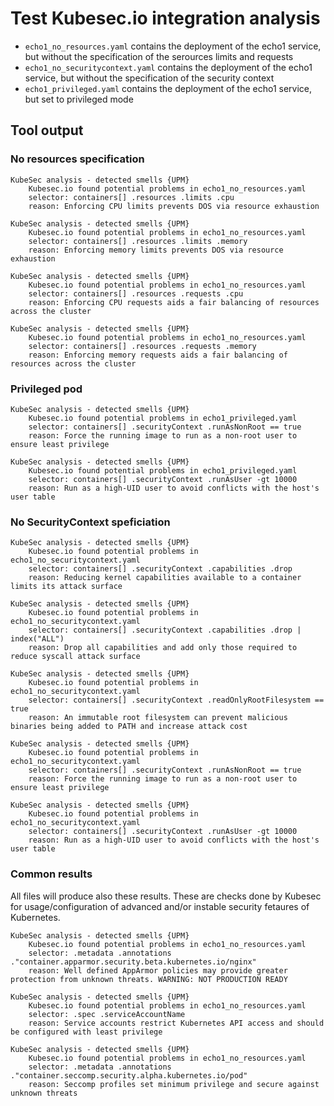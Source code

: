 # Test Kubesec.io integration analysis

- `echo1_no_resources.yaml` contains the deployment of the echo1 service, but without the
    specification of the serources limits and requests
- `echo1_no_securitycontext.yaml` contains the deployment of the echo1 service, but without the
    specification of the security context
- `echo1_privileged.yaml` contains the deployment of the echo1 service, but set to privileged mode

## Tool output

### No resources specification
```
KubeSec analysis - detected smells {UPM}
	Kubesec.io found potential problems in echo1_no_resources.yaml
	selector: containers[] .resources .limits .cpu
	reason: Enforcing CPU limits prevents DOS via resource exhaustion

KubeSec analysis - detected smells {UPM}
	Kubesec.io found potential problems in echo1_no_resources.yaml
	selector: containers[] .resources .limits .memory
	reason: Enforcing memory limits prevents DOS via resource exhaustion

KubeSec analysis - detected smells {UPM}
	Kubesec.io found potential problems in echo1_no_resources.yaml
	selector: containers[] .resources .requests .cpu
	reason: Enforcing CPU requests aids a fair balancing of resources across the cluster

KubeSec analysis - detected smells {UPM}
	Kubesec.io found potential problems in echo1_no_resources.yaml
	selector: containers[] .resources .requests .memory
	reason: Enforcing memory requests aids a fair balancing of resources across the cluster
```

### Privileged pod
```
KubeSec analysis - detected smells {UPM}
	Kubesec.io found potential problems in echo1_privileged.yaml
	selector: containers[] .securityContext .runAsNonRoot == true
	reason: Force the running image to run as a non-root user to ensure least privilege

KubeSec analysis - detected smells {UPM}
	Kubesec.io found potential problems in echo1_privileged.yaml
	selector: containers[] .securityContext .runAsUser -gt 10000
	reason: Run as a high-UID user to avoid conflicts with the host's user table
```

### No SecurityContext speficiation
```
KubeSec analysis - detected smells {UPM}
	Kubesec.io found potential problems in echo1_no_securitycontext.yaml
	selector: containers[] .securityContext .capabilities .drop
	reason: Reducing kernel capabilities available to a container limits its attack surface

KubeSec analysis - detected smells {UPM}
	Kubesec.io found potential problems in echo1_no_securitycontext.yaml
	selector: containers[] .securityContext .capabilities .drop | index("ALL")
	reason: Drop all capabilities and add only those required to reduce syscall attack surface

KubeSec analysis - detected smells {UPM}
	Kubesec.io found potential problems in echo1_no_securitycontext.yaml
	selector: containers[] .securityContext .readOnlyRootFilesystem == true
	reason: An immutable root filesystem can prevent malicious binaries being added to PATH and increase attack cost

KubeSec analysis - detected smells {UPM}
	Kubesec.io found potential problems in echo1_no_securitycontext.yaml
	selector: containers[] .securityContext .runAsNonRoot == true
	reason: Force the running image to run as a non-root user to ensure least privilege

KubeSec analysis - detected smells {UPM}
	Kubesec.io found potential problems in echo1_no_securitycontext.yaml
	selector: containers[] .securityContext .runAsUser -gt 10000
	reason: Run as a high-UID user to avoid conflicts with the host's user table
```


### Common results
All files will produce also these results.
These are checks done by Kubesec for usage/configuration of advanced and/or instable security fetaures of Kubernetes.

```
KubeSec analysis - detected smells {UPM}
	Kubesec.io found potential problems in echo1_no_resources.yaml
	selector: .metadata .annotations ."container.apparmor.security.beta.kubernetes.io/nginx"
	reason: Well defined AppArmor policies may provide greater protection from unknown threats. WARNING: NOT PRODUCTION READY

KubeSec analysis - detected smells {UPM}
	Kubesec.io found potential problems in echo1_no_resources.yaml
	selector: .spec .serviceAccountName
	reason: Service accounts restrict Kubernetes API access and should be configured with least privilege

KubeSec analysis - detected smells {UPM}
	Kubesec.io found potential problems in echo1_no_resources.yaml
	selector: .metadata .annotations ."container.seccomp.security.alpha.kubernetes.io/pod"
	reason: Seccomp profiles set minimum privilege and secure against unknown threats
```